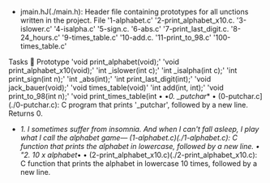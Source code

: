 * jmain.hJ(./main.h): Header file containing prototypes for all unctions written in the project. 
File 
'1-alphabet.c' 
'2-print_alphabet_x10.c. 
'3-islower.c' 
'4-isalpha.c' 
'5-sign.c. 
'6-abs.c' 
'7-print_last_digit.c. 
'8-24_hours.c' 
'9-times_table.c' 
'10-add.c. 
'11-print_to_98.c' 
'100-times_table.c' 

Tasks :page_with_curl: 
Prototype 
'void print_alphabet(void);' 'void print_alphabet_x10(void);' 'int _islower(int c);' 'int _isalpha(int c);' 'int print_sign(int n);' 'int _abs(int);' 'int print_last_digit(int);' 'void jack_bauer(void);' 'void times_table(void)' 'int add(int, int);' 'void print_to_98(int n);' 'void print_times_table(int 
• •*0. _putchar** • (0-putchar.c](./0-putchar.c): C program that prints '_putchar', followed by a new line. Returns 0. 
* **1. I sometimes suffer from insomnia. And when I can't fall asleep, I play what I call the alphabet game—* (1-alphabet.c)(./1-alphabet.c): C function that prints the alphabet in lowercase, followed by a new line. 
• "2. 10 x alphabet*• • (2-print_alphabet_x10.c)(./2-print_alphabet_x10.c): C function that prints the alphabet in lowercase 10 times, followed by a new line. 

